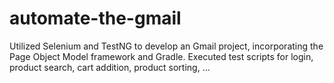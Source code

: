 # automate-the-gmail
Utilized Selenium and TestNG to develop an Gmail project, incorporating the Page Object Model framework and Gradle. Executed test scripts for login, product search, cart addition, product sorting, …

